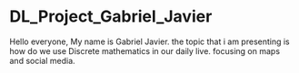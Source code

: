 # DL_Project_Gabriel_Javier
Hello everyone, My name is Gabriel Javier. the topic that i am presenting is how do we use Discrete mathematics in our daily live. focusing on maps and social media.
